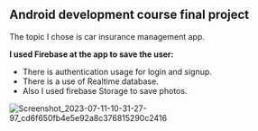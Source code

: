 ## **Android development course final project**
The topic I chose is car insurance management app.

**I used Firebase at the app to save the user:**

 - There is authentication usage for login and signup.
 - There is a use of Realtime database.
 - Also I used firebase Storage to save photos.

![Screenshot_2023-07-11-10-31-27-97_cd6f650fb4e5e92a8c376815290c2416](https://github.com/BenLachovitz/AndroidFinalProject/assets/127788828/4dbe81b7-e3d4-45bb-bbd9-858eb2bead35)
